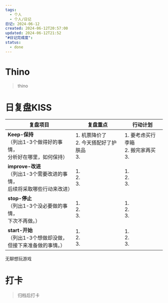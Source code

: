 ```yaml
---
tags:
  - 个人
  - 个人/日记
日记: 2024-06-12
created: 2024-06-12T20:57:00
updated: 2024-06-12T21:52
"#日记完成度": 
status:
  - done
---
```


# Thino
> thino

# 日复盘KISS
| **复盘项目**                                             | **复盘重点**                        | **行动计划**                      |
| ---------------------------------------------------- | ------------------------------- | ----------------------------- |
| **Keep-保持**<br>（列出1-3个做得好的事情，<br>   分析好在哪里，如何保持）     | 1.  机票降价了<br>2. 今天搭配好了护肤品<br>3. | 1.  要考虑买行李箱<br>2. 搬完家再买<br>3. |
| **improve-改进**<br>（列出1-3个需要改进的事情，<br>  后续将采取哪些行动来改进） | 1.  <br>2. <br>3.               | 1.  <br>2. <br>3.             |
| **stop-停止**<br>（列出1-3个没必要做的事情，<br>下次不再做。）            | 1.  <br>2. <br>3.               | 1.  <br>2. <br>3.             |
| **start-开始**<br>（列出1-3个想做却没做，<br>但接下来准备做的事情。）        | 1.  <br>2. <br>3.               | 1.  <br>2. <br>3.             |

无聊想玩游戏

# 打卡
> 归档后打卡


